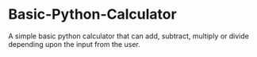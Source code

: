 # Basic-Python-Calculator
A simple basic python calculator that can add, subtract, multiply or divide depending upon the input from the user.
